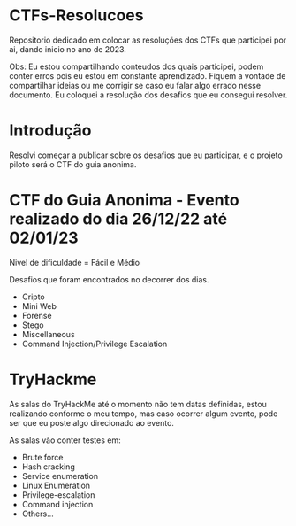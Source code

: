 # CTFs-Resolucoes
 Repositorio dedicado em colocar as resoluções dos CTFs que participei por ai, dando inicio no ano de 2023.
 
 Obs: Eu estou compartilhando conteudos dos quais participei, podem conter erros pois eu estou em constante aprendizado. Fiquem a vontade de compartilhar ideias ou me corrigir se caso eu falar algo errado nesse documento.
 Eu coloquei a resolução dos desafios que eu consegui resolver. 

# Introdução

Resolvi começar a publicar sobre os desafios que eu participar, e o projeto piloto será o CTF do guia anonima. 

# CTF do Guia Anonima - Evento realizado do dia 26/12/22 até 02/01/23

Nivel de dificuldade = Fácil e Médio

Desafios que foram encontrados no decorrer dos dias.

- Cripto
- Mini Web
- Forense
- Stego
- Miscellaneous
- Command Injection/Privilege Escalation 

# TryHackme 

As salas do TryHackMe até o momento não tem datas definidas, estou realizando conforme o meu tempo, mas caso ocorrer algum evento, pode ser que eu poste algo direcionado ao evento.

As salas vão conter testes em: 

- Brute force
- Hash cracking
- Service enumeration
- Linux Enumeration
- Privilege-escalation
- Command injection
- Others...
